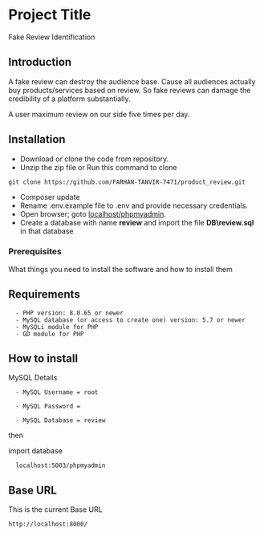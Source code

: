 
# Project Title

Fake Review Identification

## Introduction

A fake review can destroy the audience base. Cause all audiences actually buy products/services based on review. So fake reviews can damage the credibility of a platform substantially.

A user maximum review on our side five times per day. 

## Installation

- Download or clone the code from repository.
- Unzip the zip file or Run this command to clone
```
git clone https://github.com/FARHAN-TANVIR-7471/product_review.git
```

- Composer update
- Rename .env.example file to .env and provide necessary credentials.
- Open browser; goto [localhost/phpmyadmin](http://localhost/phpmyadmin).
- Create a database with name **review** and import the file **DB\review.sql** in that database

### Prerequisites

What things you need to install the software and how to install them


## Requirements

      - PHP version: 8.0.65 or newer
      - MySQL database (or access to create one) version: 5.7 or newer
      - MySQLi module for PHP
      - GD module for PHP


## How to install        
 
MySQL Details

      - MySQL Username = root
    
      - MySQL Password = 
    
      - MySQL Database = review

then

import database

      localhost:5003/phpmyadmin    
    
    

<!-- ## Rename Some file

    WINDOWS
      - root folder
      - copy index.php.example index.php
      - copy .htaccess.example .htaccess
      - cd public
      - copy index.php.example index.php
      - copy .htaccess.example .htaccess
      - cd config
      - copy app.php.example app.php
      - copy database.php.example database.php -->

## Base URL

This is the current Base URL

    http://localhost:8000/
    
